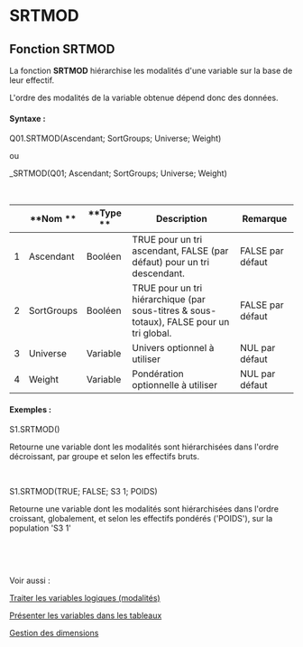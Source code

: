 # SRTMOD

## Fonction SRTMOD

La fonction **SRTMOD** hiérarchise les modalités d'une variable sur la base de leur effectif.&nbsp;

L'ordre des modalités de la variable obtenue dépend donc des données.

#### Syntaxe :&nbsp;

Q01.SRTMOD(Ascendant; SortGroups; Universe; Weight)

ou

\_SRTMOD(Q01; Ascendant; SortGroups; Universe; Weight)

&nbsp;

| &nbsp; | **Nom ** | **Type ** | **Description** | **Remarque** |
| --- | --- | --- | --- | --- |
| &#49; | Ascendant | Booléen | TRUE pour un tri ascendant, FALSE (par défaut) pour un tri descendant. | FALSE par défaut |
| &#50; | SortGroups | Booléen | TRUE pour un tri hiérarchique (par sous-titres \& sous-totaux), FALSE pour un tri global. | FALSE par défaut |
| &#51; | Universe | Variable | Univers optionnel à utiliser | NUL par défaut |
| &#52; | Weight | Variable | Pondération optionnelle à utiliser | NUL par défaut |


#### Exemples :

S1.SRTMOD()

Retourne une variable dont les modalités sont hiérarchisées dans l'ordre décroissant, par groupe et selon les effectifs bruts.

&nbsp;

S1.SRTMOD(TRUE; FALSE; S3 1; POIDS)

Retourne une variable dont les modalités sont hiérarchisées dans l'ordre croissant, globalement, et selon les effectifs pondérés ('POIDS'), sur la population 'S3 1'

&nbsp;

&nbsp;

Voir aussi :&nbsp;

[Traiter les variables logiques (modalités)](<Traiterlesvariableslogiquesmoda1.md>)

[Présenter les variables dans les tableaux](<Presenterlesvariablesdanslestab1.md>)

[Gestion des dimensions](<Gererlesdimensionsdesvariables1.md>)

&nbsp;

&nbsp;

